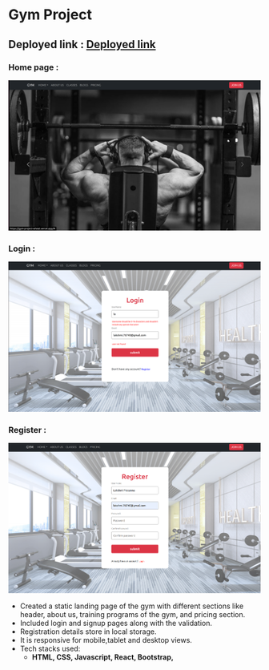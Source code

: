 # Gym Project

## Deployed link : [Deployed link](https://gym-project-wheat.vercel.app/)

### Home page :
![Header](./src/assests/home.png)

### Login :
![Login page](./src/assests/login.png)

### Register :
![Register](./src/assests/register.png)

* Created a static landing page of the gym with different sections like header, about us, training programs of the gym, and pricing section.
* Included login and signup pages along with the validation.
* Registration details store in local storage.
* It is responsive for mobile,tablet and desktop views.
* Tech stacks used: 
   * **HTML, CSS, Javascript, React, Bootstrap,**
